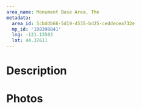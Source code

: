 ```yaml
---
area_name: Monument Base Area, The
metadata:
  area_id: 5cbddb66-5d19-4535-bd25-ceddecea732e
  mp_id: '108398841'
  lng: -121.13503
  lat: 44.37611
---
```

# Description

# Photos

